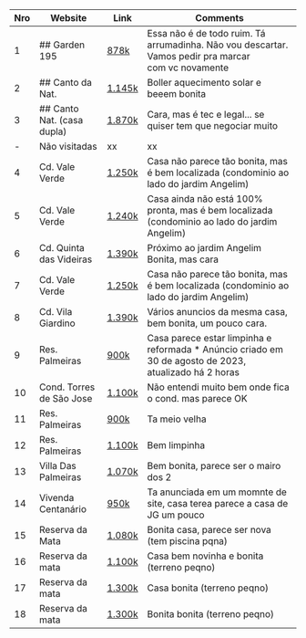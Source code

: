 |Nro| Website              | Link                                   | Comments               |
|---|----------------------|----------------------------------------|------------------------|
|1| ## Garden 195 | [878k](https://hadjaimoveis.com.br/comprar/sp/jundiai/jardim-shangai/casa/76285816) | Essa não é de todo ruim. Tá arrumadinha. Não vou descartar. Vamos pedir pra marcar com vc novamente 
|2| ## Canto da Nat. | [1.145k](http://www.hadjaimoveis.com.br/comprar/sp/jundiai/jardim-shangai/casa/75965595) | Boller aquecimento solar e beeem bonita |
|3| ## Canto Nat. (casa dupla) | [1.870k](http://www.hadjaimoveis.com.br/comprar/sp/jundiai/jardim-shangai/casa/76132718) | Cara, mas é tec e legal... se quiser tem que negociar muito |
| - |Não visitadas|xx|xx|
|4| Cd. Vale Verde  | [1.250k](https://www.zapimoveis.com.br/imovel/venda-casa-de-condominio-3-quartos-com-churrasqueira-jardim-gramadao-i-jundiai-sp-225m2-id-2796081236/)           | Casa não parece tão bonita, mas é bem localizada (condominio ao lado do jardim Angelim) |
|5| Cd. Vale Verde | [1.240k](https://www.zapimoveis.com.br/imovel/venda-casa-de-condominio-3-quartos-com-piscina-jardim-gramadao-i-jundiai-sp-132m2-id-2759663144/) | Casa ainda não está 100% pronta, mas é bem localizada (condominio ao lado do jardim Angelim) |
|6| Cd. Quinta das Videiras | [1.390k](https://www.zapimoveis.com.br/imovel/venda-casa-de-condominio-3-quartos-jardim-quintas-das-videiras-jundiai-sp-225m2-id-2795175421/)         | Próximo ao jardim Angelim Bonita, mas cara    |
|7| Cd. Vale Verde  | [1.250k](https://www.zapimoveis.com.br/imovel/venda-casa-de-condominio-3-quartos-com-churrasqueira-jardim-gramadao-i-jundiai-sp-225m2-id-2796081236/)           | Casa não parece tão bonita, mas é bem localizada (condominio ao lado do jardim Angelim) |
|8| Cd. Vila Giardino | [1.390k](https://www.zapimoveis.com.br/imovel/venda-casa-de-condominio-3-quartos-jardim-quintas-das-videiras-jundiai-sp-225m2-id-2795175421/) | Vários anuncios da mesma casa, bem bonita, um pouco cara. |
|9| Res. Palmeiras | [900k](https://www.zapimoveis.com.br/imovel/venda-casa-de-condominio-3-quartos-com-piscina-jardim-shangai-jundiai-sp-120m2-id-2652767246/) | Casa parece estar limpinha e reformada * Anúncio criado em 30 de agosto de 2023, atualizado há 2 horas |
|10| Cond. Torres de São Jose | [1.100k](https://www.zapimoveis.com.br/imovel/venda-casa-de-condominio-3-quartos-com-piscina-jardim-torres-sao-jose-jundiai-sp-175m2-id-2703067375/) | Não entendi muito bem onde fica o cond. mas parece OK
|11| Res. Palmeiras | [900k](https://www.zapimoveis.com.br/imovel/venda-casa-de-condominio-4-quartos-com-churrasqueira-jardim-shangai-jundiai-sp-156m2-id-2531487248/) | Ta meio velha |
|12| Res. Palmeiras | [1.100k](https://www.zapimoveis.com.br/imovel/venda-casa-de-condominio-3-quartos-com-piscina-jardim-shangai-jundiai-sp-146m2-id-2790765813/) | Bem limpinha |
|13| Villa Das Palmeiras | [1.070k](https://www.zapimoveis.com.br/imovel/venda-casa-de-condominio-3-quartos-com-piscina-jardim-shangai-jundiai-sp-160m2-id-2679664615/) | Bem bonita, parece ser o mairo dos 2 |
|14| Vivenda Centanário | [950k](https://www.zapimoveis.com.br/imovel/venda-casa-de-condominio-3-quartos-com-churrasqueira-loteamento-vivenda-centenario-jundiai-sp-170m2-id-2790755741/) | Ta anunciada em um momnte de site, casa terea parece a casa de JG um pouco |
|15| Reserva da Mata | [1.080k](https://www.zapimoveis.com.br/imovel/venda-casa-de-condominio-3-quartos-com-piscina-jardim-celeste-jundiai-sp-163m2-id-2795175524/) | Bonita casa, parece ser nova (tem piscina pqna) |
|16| Reserva da mata | [1.100k](https://www.zapimoveis.com.br/imovel/venda-casa-de-condominio-3-quartos-com-churrasqueira-jardim-celeste-jundiai-sp-150m2-id-2701674179/) | Casa bem novinha e bonita (terreno peqno)|
|17| Reserva da mata | [1.300k](https://www.zapimoveis.com.br/imovel/venda-casa-de-condominio-3-quartos-com-academia-parque-corrupira-etapa-1-jundiai-sp-158m2-id-2757163719) | Casa bonita (terreno peqno)|
|18| Reserva da mata | [1.300k](https://www.zapimoveis.com.br/imovel/venda-casa-de-condominio-3-quartos-com-academia-parque-corrupira-etapa-1-jundiai-sp-156m2-id-2750220042/) | Bonita bonita (terreno peqno)|

